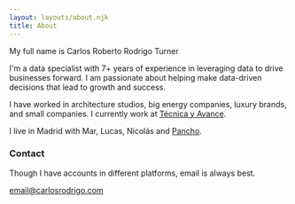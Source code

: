 ```yaml
---
layout: layouts/about.njk
title: About
---
```


My full name is Carlos Roberto Rodrigo Turner

I'm a data specialist with 7+ years of experience in leveraging data to drive businesses forward. I am passionate about helping make data-driven decisions that lead to growth and success. 

I have worked in architecture studios, big energy companies, luxury brands, and small companies. I currently work at <a href="http://tecnicayavance.com">Técnica y Avance</a>.

I live in Madrid with Mar, Lucas, Nicolás and <a href="/blog/pancho.md">Pancho</a>.

### Contact

Though I have accounts in different platforms, email is always best.

<p><a href="mailto:email@carlosrodrigo.com">email@carlosrodrigo.com</a></p>